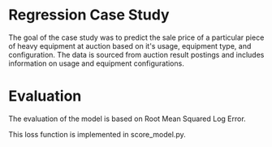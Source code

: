 Regression Case Study
======================

The goal of the case study was to predict the sale price of a particular piece of
heavy equipment at auction based on it's usage, equipment type, and
configuration.  The data is sourced from auction result postings and includes
information on usage and equipment configurations.


Evaluation
======================
The evaluation of the model is based on Root Mean Squared Log Error.

This loss function is implemented in score_model.py.

